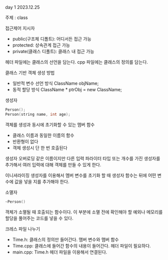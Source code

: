 day 1
2023.12.25 

주제 : class

접근제어 지시자
- public(구조체 디폴트): 어디서든 접근 가능
- protected: 상속관계 접근 가능
- private(클래스 디폴트): 클래스 내 접근 가능

헤더 파일에는 클래스의 선언을 담는다.
cpp 파일에는 클래스의 정의를 담는다.

클래스 기반 객체 생성 방법
- 일반적 변수 선언 방식
  ClassName objName;
- 동적 할당 방식
  ClassName * ptrObj = new ClassName;

생성자
```cpp
Person();
Person(string name, int age);
```
객체를 생성과 동시에 초기화할 수 있는 맴버 함수
- 클래스 이름과 동일한 이름의 함수
- 반환형이 없다
- 객체 생성시 단 한 번 호출된다

생성자 오버로딩
같은 이름이지만 다른 입력 파라이터 타입 또는 개수를 가진 생성자를 추가해서 여러 입력에 대해 객체를 만들 수 있게 한다.

이니셔라이징
생성자를 이용해서 멤버 변수를 초기화 할 때 생성자 함수는 뒤에 어떤 변수에 값을 넣을 지를 추가해야 한다.

소멸자
```cpp
~Person()
```
객체가 소멸될 때 호출되는 함수이다. 이 부분에 소멸 전에 확인해야 할 예외나 메모리를 할당을 풀어주는 코드를 넣을 수 있다.

크레스 파일 나누기
- Time.h: 클래스의 정의만 들어간다. 맴버 변수와 맴버 함수
- Time.cpp: 클래스에 들어간 함수의 내용이 들어간다. 헤더 파일이 필요하다.
- main.cpp: Time.h 헤더 파일을 이용해서 연결된다.